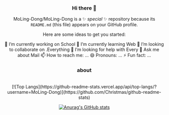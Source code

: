 <div align=center>

### Hi there 👋

MoLing-Dong/MoLing-Dong is a ✨ _special_ ✨ repository because its `README.md` (this file) appears on your GitHub profile.

Here are some ideas to get you started:

 🔭 I’m currently working on School
 🌱 I’m currently learning Web
 👯 I’m looking to collaborate on .Everything
 🤔 I’m looking for help with Every
 💬 Ask me about Mail
 📫 How to reach me: ...
 😄 Pronouns: ...
 ⚡ Fun fact: ...
### about
<br style='margin:auto 0px'>
[![Top Langs](https://github-readme-stats.vercel.app/api/top-langs/?username=MoLing-Dong)](https://github.com/Christmas/github-readme-stats)


[![Anurag's GitHub stats](https://github-readme-stats.vercel.app/api?username=MoLing-Dong)](https://github.com/anuraghazra/github-readme-stats)


</div>
